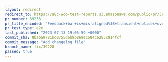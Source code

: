 ```yaml
---
layout: redirect
redirect_to: https://a8c-woo-test-reports.s3.amazonaws.com/public/pr/39233/e2e/index.html
pr_number: 39233
pr_title_encoded: "Feedback+bar+is+mis-aligned%3B+transient+notices+overlap"
pr_test_type: e2e
last_published: "2023-07-13 19:05:59 +0000"
commit_sha: 8baba9781bd0755d6b8b869ec584c6285c814fcf
commit_message: "Add changelog file"
branch_name: fix/39228
passed: true
---
```

